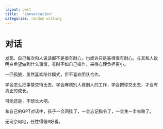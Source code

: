 ```yaml
---
layout: post
title:  "Conversation"
categories: random writing
---
```

# 对话

发现，自己每次和人说话都不是很有耐心，也或许只是装得很有耐心。与其和人说明白希望做到什么事情，有时不如自己操作，来得心理负担更小。


一匹孤狼，虽然喜欢陪伴模式，但不喜欢团队合作。


学会怎么把事情交待出去，学会麻烦别人做别人的工作，学会把球交出去，才会有真正的成长。


可能还是，不想长大吧。


和自己的GPT对话中，孩子一会网挂了，一会忘记指令了，一会生一半省略了。


无可奈何地，任性得很ß好看。